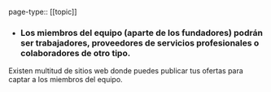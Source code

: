 page-type:: [[topic]]
- ### Los miembros del equipo (aparte de los fundadores) podrán ser trabajadores, proveedores de servicios profesionales o colaboradores de otro tipo.

Existen multitud de sitios web donde puedes publicar tus ofertas para captar a los miembros del equipo.



